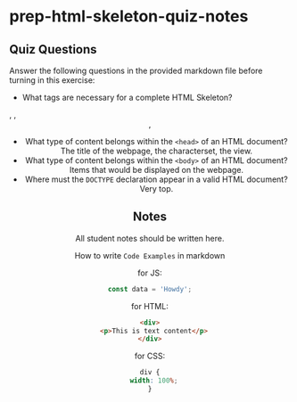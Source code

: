 # prep-html-skeleton-quiz-notes

## Quiz Questions

Answer the following questions in the provided markdown file before turning in this exercise:

- What tags are necessary for a complete HTML Skeleton?
<!DOCTYPE>, <html>, <header>, <body>
- What type of content belongs within the `<head>` of an HTML document?
The title of the webpage, the characterset, the view.
- What type of content belongs within the `<body>` of an HTML document?
Items that would be displayed on the webpage.
- Where must the `DOCTYPE` declaration appear in a valid HTML document?
Very top.
## Notes

All student notes should be written here.

How to write `Code Examples` in markdown

for JS:

```javascript
const data = 'Howdy';
```

for HTML:

```html
<div>
  <p>This is text content</p>
</div>
```

for CSS:

```css
div {
  width: 100%;
}
```
